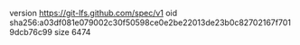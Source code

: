version https://git-lfs.github.com/spec/v1
oid sha256:a03df081e079002c30f50598ce0e2be22013de23b0c82702167f7019dcb76c99
size 6474
